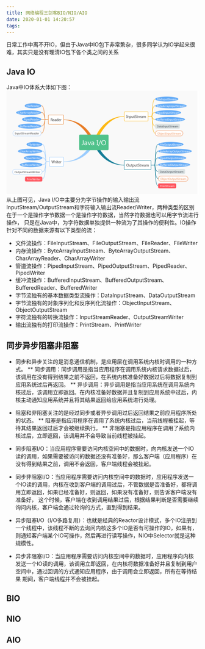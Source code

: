 ```yaml
---
title: 网络编程三剑客BIO/NIO/AIO
date: 2020-01-01 14:20:57
tags:
---
```

日常工作中离不开IO，但由于Java中IO包下非常繁杂，很多同学认为IO学起来很难，其实只是没有理清IO包下各个类之间的关系

## Java IO
Java中IO体系大体如下图：
![JavaIO](网络编程三剑客BIO-NIO-AIO/JavaIO.png)
从上图可见，Java I/O中主要分为字节操作的输入输出流InputStream/OutputStream和字符输入输出流Reader/Writer，两种类型的区别在于一个是操作字节数据一个是操作字符数据，当然字符数据也可以用字节流进行操作，
只是在Java中，为字符数据单独提供一种流为了其操作的便利性。IO操作针对不同的数据来源有以下类型的流：
* 文件流操作：FileInputStream、FileOutputStream、FileReader、FileWriter
* 内存流操作：ByteArrayInputStream、ByteArrayOutputStream、CharArrayReader、CharArrayWriter
* 管道流操作：PipedInputStream、PipedOutputStream、PipedReader、PipedWriter
* 缓冲流操作：BufferedInputStream、BufferedOutputStream、BufferedReader、BufferedWriter
* 字节流独有的基本数据类型流操作：DataInputStream、DataOutputStream
* 字节流独有的对象序列化和反序列化流操作：ObjectInputStream、ObjectOutputStream
* 字符流独有的转换流操作：InputStreamReader、OutputStreamWriter
* 输出流独有的打印流操作：PrintStream、PrintWriter

## 同步异步阻塞非阻塞
* 同步和异步关注的是消息通信机制，是应用层在调用系统内核时调用的一种方式。
    ** 同步调用：同步调用是指当应用程序在调用系统内核请求数据过后，该调用在没有得到结果之前不返回，在系统内核准备好数据过后将数据复制到应用系统过后再返回。
    ** 异步调用：异步调用是指当应用系统在调用系统内核过后，该调用立即返回。在内核准备好数据并且复制到应用系统中过后，内核主动通知应用系统并且将其结果返回给应用系统进行处理。
* 阻塞和非阻塞关注的是经过同步或者异步调用过后返回结果之前应用程序所处的状态。
    ** 阻塞是指应用程序在调用了系统内核过后，当前线程被挂起，等待其结果返回过后才会被继续执行。
    ** 非阻塞是指应用程序在调用了系统内核过后，立即返回，该调用并不会导致当前线程被挂起。

* 同步阻塞I/O：当应用程序需要访问内核空间中的数据时，向内核发送一个IO读的调用，如果需要被访问的数据还没有准备好，那么客户端（应用程序）在没有得到结果之前，调用不会返回，客户端线程会被挂起。
* 同步非阻塞I/O：当应用程序需要访问内核空间中的数据时，应用程序发送一个IO读的调用，内核在收到客户端的调用过后，不管数据是否准备好，都将调用立即返回，如果已经准备好，则返回，如果没有准备好，则告诉客户端没有准备好，
这个时候，客户端在收到调用结果过后，根据结果判断是否需要继续询问内核，客户端会通过轮询的方式，直到得到结果。
* 异步阻塞I/O（I/O多路复用）：也就是经典的Reactor设计模式，多个IO注册到一个线程中，该线程不断的去询问内核这多个IO是否有可操作的IO，如果有，则通知客户端某个IO可操作，然后再进行读写操作，NIO中Selector就是这种规模性。
* 异步非阻塞I/O：当应用程序需要访问内核空间中的数据时，应用程序向内核发送一个IO读的调用，该调用立即返回，在内核将数据准备好并且复制到用户空间中，通过回调的方式通知应用程序，由于调用会立即返回，所有在等待结果
期间，客户端线程并不会被挂起。

## BIO

## NIO

## AIO